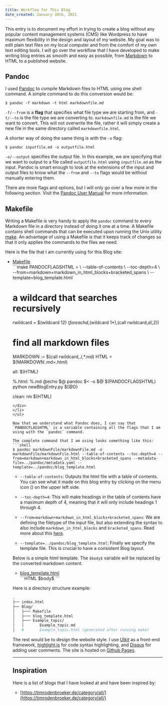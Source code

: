 ```yaml
---
title: Workflow for This Blog 
date_created: January 30th, 2021 
---
```


This entry is to document my effort in trying to create a blog without any popular content management systems (CMS) like Wordpress to have maximum flexibility in the design and layout of my website. My goal was to edit plain text files on my local computer and from the comfort of my own text editing tools. I will go over the workflow that I have developed to make writing blog entries as smooth and easy as possible, from <a target="_blank" href="https://www.markdownguide.org/">Markdown</a> to HTML to a published website.

## Pandoc
I used <a target="_blank" href="https://pandoc.org/">Pandoc</a> to compile Markdown files to HTML using one shell command. A simple command to do this conversion would be:  
```shell
$ pandoc -f markdown -t html markdownfile.md
```

`-f/--from` is a <span style="font-weight:bold; cursor: pointer;" uk-tooltip="title: A command-line <strong>flag</strong> is a common way to specify options for command-line programs.">flag</span> that specifies what file type we are starting from, and `-t/--to` is the file type we are converting to. `markdownfile.md` is the file we want to convert. This will not overwrite the file, rather it will simply create a new file in the same directory called `markdownfile.html`.

A shorter way of doing the same thing is with the `-o` flag:  
```shell
$ pandoc inputfile.md -o outputfile.html
```

`-o/--output` specifies the output file. In this example, we are specifying that we want to output to a file called `outputfile.html` using `inputfile.md` as the input. Pandoc is smart enough to look at the extensions of the input and output files to know what the `--from` and `--to` flags would be without manually entering them.

There are more flags and options, but I will only go over a few more in the following section. Visit the <a target="_blank" href="https://pandoc.org/MANUAL.html">Pandoc User Manual</a> for more information.

## Makefile
Writing a Makefile is very handy to apply the `pandoc` command to every Markdown file in a directory instead of doing it one at a time. A Makefile contains shell commands that can be executed upon running the Unix utility <a target="_blank" href="https://edoras.sdsu.edu/doc/make.html">make</a>. An advantage of using a Makefile is that it keeps track of changes so that it only applies the commands to the files we need.

Here is the file that I am currently using for this Blog site:

<ul uk-accordion>
<li class=" uk-open">
<a id="code-file" class="uk-accordion-title" href="#">Makefile</a>
<div class="uk-accordion-content">
```make
PANDOCFLAGSHTML =                                           \
  --table-of-contents                                       \
  --toc-depth=4                                             \
  --from=markdown+markdown_in_html_blocks+bracketed_spans   \
  --template=blog_template.html

# a wildcard that searches recursively
rwildcard = $(wildcard $1$2) $(foreach d,$(wildcard $1*),$(call rwildcard,$d/,$2))

# find all markdown files
MARKDOWN := $(call rwildcard,./,*.md)
HTML = $(MARKDOWN:.md=.html)

all: $(HTML)

%.html: %.md
	@echo $@
	pandoc $< -o $@ $(PANDOCFLAGSHTML)
	python newBlogEntry.py $(@D)

clean:
	rm $(HTML)
```
</div>
</li>
</ul>

Now that we understand what Pandoc does, I can say that `PANDOCFLAGSHTML` is a variable containing all the flags that I am using with the `pandoc` command.

The complete command that I am using looks something like this:
```shell
$ pandoc markdownFile/markdownFile.md -o markdownFile/markdownFile.html --table-of-contents --toc-depth=4 --from=markdown+markdown_in_html_blocks+bracketed_spans --metadata-file=../pandoc/metadata.yaml --template=../pandoc/blog_template.html
```

- `--table-of-contents`: Outputs the html file with a table of contents. You can see what it made on this blog entry by clicking on the menu icon (<span uk-icon="menu"></span>) on the upper left side.

- `--toc-depth=4`: This will make headings in the table of contents have a maximum depth of 4, meaning that it will only include headings 1 through 4.

- `--from=markdown+markdown_in_html_blocks+bracketed_spans`: We are defining the filetype of the input file, but also extending the syntax to also include `markdown_in_html_blocks` and `bracketed_spans`. Read more about this <a target="_blank" href="https://boisgera.github.io/pandoc/markdown/">here</a>.

- `--template=../pandoc/blog_template.html`: Finally we specify the template file. This is crucial to have a consistent Blog layout. 

Below is a simple html template. The `$body$` variable will be replaced by the converted markdown content.

<ul uk-accordion>
<li class=" uk-open">
<a class="uk-accordion-title" href="#">blog_template.html</a>
<div class="uk-accordion-content">
```HTML
<!DOCTYPE html>
<html>
  <head>
    <title>$title$</title>
  </head>

  <body>
  $body$
  </body>
</html>
```
</div>
</li>
</ul>

Here is a directory structure example:
```bash
.
├── index.html
├── Blog/
│   ├─── Makefile
│   ├─── blog_template.html
│   ├─── Example_topic/
│   │       Example_topic.md
│   #       Example_topic.html (generated after running make)
```

The rest would be to design the website style. I use <a target="_blank" href="https://getuikit.com/">UIkit</a> as a front-end framework, <a target="_blank" href="https://highlightjs.org/">highlight.js</a> for code syntax highlighting, and <a target="_blank" href="https://disqus.com/">Disqus</a> for adding user comments. The site is hosted on <a target="_blank" href="https://pages.github.com/">Github Pages</a>.

---

## Inspiration
Here is a list of blogs that I have looked at and have been inspired by:

  - [https://timrodenbroeker.de/category/all/](https://timrodenbroeker.de/category/all/)
